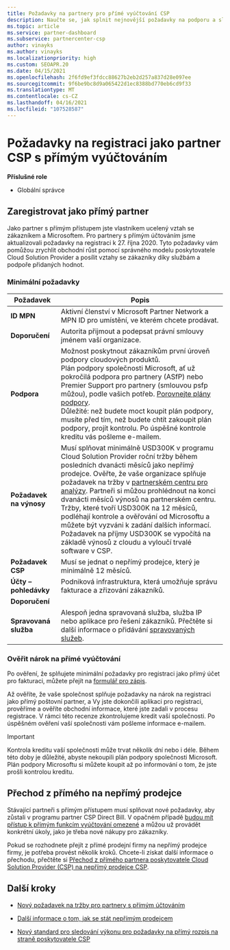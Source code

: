 ```yaml
---
title: Požadavky na partnery pro přímé vyúčtování CSP
description: Naučte se, jak splnit nejnovější požadavky na podporu a služby, aby se staly přímým partnerem pro fakturaci v programu Microsoft Cloudho poskytovatele řešení (CSP).
ms.topic: article
ms.service: partner-dashboard
ms.subservice: partnercenter-csp
author: vinayks
ms.author: vinayks
ms.localizationpriority: high
ms.custom: SEOAPR.20
ms.date: 04/15/2021
ms.openlocfilehash: 2f6fd9ef3fdcc88627b2eb2d257a837d28e097ee
ms.sourcegitcommit: 9f6be9bc8d9a065422d1ec8388bd770eb6cd9f33
ms.translationtype: MT
ms.contentlocale: cs-CZ
ms.lasthandoff: 04/16/2021
ms.locfileid: "107528587"
---
```

# <a name="requirements-to-enroll-as-a-csp-direct-bill-partner"></a>Požadavky na registraci jako partner CSP s přímým vyúčtováním

**Příslušné role**

- Globální správce

## <a name="enroll-as-a-direct-partner"></a>Zaregistrovat jako přímý partner

Jako partner s přímým přístupem jste vlastníkem ucelený vztah se zákazníkem a Microsoftem. Pro partnery s přímým účtováním jsme aktualizovali požadavky na registraci k 27. října 2020. Tyto požadavky vám pomůžou zrychlit obchodní růst pomocí správného modelu poskytovatele Cloud Solution Provider a posílit vztahy se zákazníky díky službám a podpoře přidaných hodnot.  

### <a name="minimum-requirements"></a>Minimální požadavky

|**Požadavek**|  **Popis**  |
|--------------------------------|--------------------------------------------------------------|
|**ID MPN**   |Aktivní členství v Microsoft Partner Network a MPN ID pro umístění, ve kterém chcete prodávat.   |
|**Doporučení**   |Autorita přijmout a podepsat právní smlouvy jménem vaší organizace.|
|**Podpora**   |Možnost poskytnout zákazníkům první úroveň podpory cloudových produktů. <br/>Plán podpory společnosti Microsoft, ať už pokročilá podpora pro partnery (ASfP) nebo Premier Support pro partnery (smlouvou psfp můžou), podle vašich potřeb. [Porovnejte plány podpory](https://partner.microsoft.com/support/partnersupport).<br/>Důležité: než budete moct koupit plán podpory, musíte před tím, než budete chtít zakoupit plán podpory, projít kontrolu. Po úspěšné kontrole kreditu vás pošleme e-mailem. |
|**Požadavek na výnosy**|Musí splňovat minimálně USD300K v programu Cloud Solution Provider roční tržby během posledních dvanácti měsíců jako nepřímý prodejce. Ověřte, že vaše organizace splňuje požadavek na tržby v [partnerském centru pro analýzy](https://partner.microsoft.com/resources/detail/new-subscription-analytics-report-on-partner-center-guide-pdf). Partneři si můžou prohlédnout na konci dvanácti měsíců výnosů na partnerském centru.<br/>Tržby, které tvoří USD300K na 12 měsíců, podléhají kontrole a ověřování od Microsoftu a můžete být vyzváni k zadání dalších informací. Požadavek na příjmy USD300K se vypočítá na základě výnosů z cloudu a vyloučí trvalé software v CSP.|
|**Požadavek CSP**|Musí se jednat o nepřímý prodejce, který je minimálně 12 měsíců.| 
|**Účty – pohledávky** |Podniková infrastruktura, která umožňuje správu fakturace a zřizování zákazníků.|
|**Doporučení**|             |
|**Spravovaná služba**   |Alespoň jedna spravovaná služba, služba IP nebo aplikace pro řešení zákazníků. Přečtěte si další informace o přidávání [spravovaných služeb](https://partner.microsoft.com/business-opportunities/managed-services-provider).|


### <a name="verify-direct-bill-eligibility"></a>Ověřit nárok na přímé vyúčtování

Po ověření, že splňujete minimální požadavky pro registraci jako přímý účet pro fakturaci, můžete přejít na [formulář pro zápis](https://forms.office.com/r/0fP4fFT8n8).

Až ověříte, že vaše společnost splňuje požadavky na nárok na registraci jako přímý poštovní partner, a Vy jste dokončili aplikaci pro registraci, prověříme a ověříte obchodní informace, které jste zadali v procesu registrace. V rámci této recenze zkontrolujeme kredit vaší společnosti. Po úspěšném ověření vaší společnosti vám pošleme informace e-mailem.

>[!IMPORTANT]
>Kontrola kreditu vaší společnosti může trvat několik dní nebo i déle. Během této doby je důležité, abyste nekoupili plán podpory společnosti Microsoft. Plán podpory Microsoftu si můžete koupit až po informování o tom, že jste prošli kontrolou kreditu.

## <a name="transition-from-direct-to-indirect-reseller"></a>Přechod z přímého na nepřímý prodejce

Stávající partneři s přímým přístupem musí splňovat nové požadavky, aby zůstali v programu partner CSP Direct Bill. V opačném případě [budou mít přístup k přímým funkcím vyúčtování omezené](restricted-direct-bill-capabilities.md) a můžou už provádět konkrétní úkoly, jako je třeba nové nákupy pro zákazníky.

Pokud se rozhodnete přejít z přímé prodejní firmy na nepřímý prodejce firmy, je potřeba provést několik kroků. Chcete-li získat další informace o přechodu, přečtěte si [Přechod z přímého partnera poskytovatele Cloud Solution Provider (CSP) na nepřímý prodejce CSP](transition-direct-to-indirect.md).

## <a name="next-steps"></a>Další kroky

- [Nový požadavek na tržby pro partnery s přímým účtováním](./announcements/2020-october.md#13)
 
- [Další informace o tom, jak se stát nepřímým prodejcem](https://assetsprod.microsoft.com/csp-directbill-to-indirect-transition.pdf)

- [Nový standard pro sledování výkonu pro požadavky na přímý rozpis na straně poskytovatele CSP](https://partner.microsoft.comresources/collection/new-performance-standard-for-direct-bill-partner-requirements-in-csp#/)
